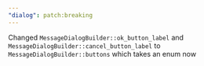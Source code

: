 ```yaml
---
"dialog": patch:breaking
---
```


Changed `MessageDialogBuilder::ok_button_label` and `MessageDialogBuilder::cancel_button_label` to `MessageDialogBuilder::buttons` which takes an enum now
